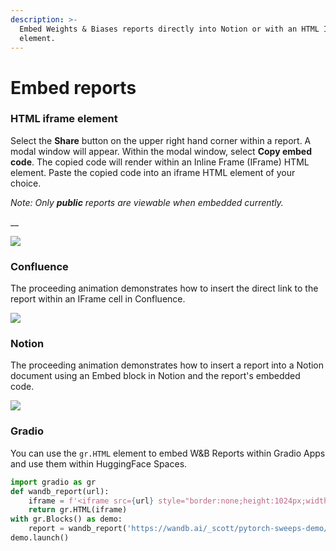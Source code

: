 ```yaml
---
description: >-
  Embed Weights & Biases reports directly into Notion or with an HTML IFrame
  element.
---
```


# Embed reports

### HTML iframe element

Select the **Share** button on the upper right hand corner within a report. A modal window will appear. Within the modal window, select **Copy embed code**. The copied code will render within an Inline Frame (IFrame)  HTML element. Paste the copied code into an iframe HTML element of your choice.

_Note: Only **public** reports are viewable when embedded currently._

__

![](@site/static/images/reports/get_embed_url.gif)

### Confluence

The proceeding animation demonstrates how to insert the direct link to the report within an IFrame cell in Confluence.

![](@site/static/images/reports/embed_iframe_confluence.gif)

### Notion

The proceeding animation demonstrates how to insert a report into a Notion document using an Embed block in Notion and the report's embedded code.

![](@site/static/images/reports/embed_iframe_notion.gif)

### Gradio

You can use the `gr.HTML` element to embed W\&B Reports within Gradio Apps and use them within HuggingFace Spaces.

```python
import gradio as gr
def wandb_report(url):
    iframe = f'<iframe src={url} style="border:none;height:1024px;width:100%">'
    return gr.HTML(iframe)
with gr.Blocks() as demo:
    report = wandb_report('https://wandb.ai/_scott/pytorch-sweeps-demo/reports/loss-22-10-07-16-00-17---VmlldzoyNzU2NzAx')
demo.launch()
```

##
